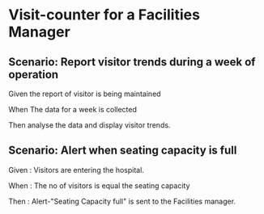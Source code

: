 # Visit-counter for a Facilities Manager

## Scenario: Report visitor trends during a week of operation

Given the report of visitor is being maintained
  
When The data for a week is collected
  
Then analyse the data and display visitor trends.

## Scenario: Alert when seating capacity is full

Given : Visitors are entering the hospital.

When : The no of visitors is equal the seating capacity

Then : Alert-"Seating Capacity full" is sent to the Facilities manager.
